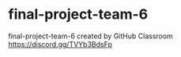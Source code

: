 # final-project-team-6
final-project-team-6 created by GitHub Classroom
https://discord.gg/TVYb3BdsFp
